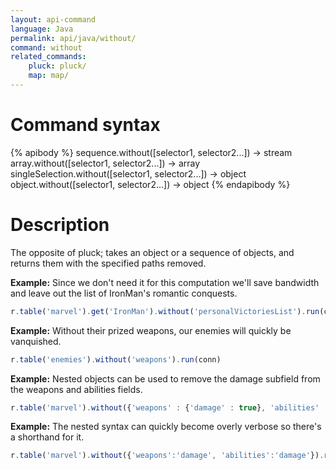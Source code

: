 ```yaml
---
layout: api-command
language: Java
permalink: api/java/without/
command: without
related_commands:
    pluck: pluck/
    map: map/
---
```


# Command syntax #

{% apibody %}
sequence.without([selector1, selector2...]) &rarr; stream
array.without([selector1, selector2...]) &rarr; array
singleSelection.without([selector1, selector2...]) &rarr; object
object.without([selector1, selector2...]) &rarr; object
{% endapibody %}

# Description #

The opposite of pluck; takes an object or a sequence of objects, and returns them with
the specified paths removed.

__Example:__ Since we don't need it for this computation we'll save bandwidth and leave
out the list of IronMan's romantic conquests.

```js
r.table('marvel').get('IronMan').without('personalVictoriesList').run(conn)
```


__Example:__ Without their prized weapons, our enemies will quickly be vanquished.

```js
r.table('enemies').without('weapons').run(conn)
```


__Example:__ Nested objects can be used to remove the damage subfield from the weapons and abilities fields.

```js
r.table('marvel').without({'weapons' : {'damage' : true}, 'abilities' : {'damage' : true}}).run(conn)
```


__Example:__ The nested syntax can quickly become overly verbose so there's a shorthand for it.

```js
r.table('marvel').without({'weapons':'damage', 'abilities':'damage'}).run(conn)
```

